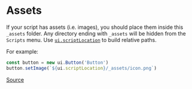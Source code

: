 # Assets

<!-- TODO: Link to `ui.scriptLocation` -->

If your script has assets (i.e. images), you should place them inside this `_assets` folder. Any directory ending with `_assets` will be hidden from the `Scripts` menu. Use [`ui.scriptLocation`](https://docs.cavalry.scenegroup.co/tech-info/scripting/script-uis/#scriptlocation--string) to build relative paths.

For example:

```js
const button = new ui.Button('Button')
button.setImage(`${ui.scriptLocation}/_assets/icon.png`)
```

[Source](https://docs.cavalry.scenegroup.co/tech-info/scripting/script-uis)

<!-- If you only want to distribute a single script file, you can import the image as `base64` and save it to disk on runtime.

```js
import image from "./images/bun.jpg";
const outputPath = "/path/to/output/file.jpg";
api.writeEncodedToBinaryFile(outputPath, image);
```

[Source](https://docs.cavalry.scenegroup.co/tech-info/scripting/api-module#writeencodedtobinaryfilestringfilepath-stringcontent---bool)
-->
